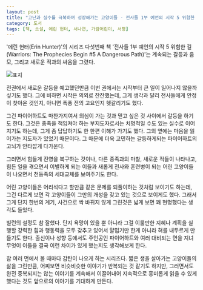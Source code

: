 ```yaml
---
layout: post
title: "고난과 실수를 극복하며 성장해가는 고양이들 - 전사들 1부 예언의 시작 5 위험한 길"
category: 도서
tags: [책, 소설, 에린 헌터, 서나연, 가람어린이, 서평]
---
```


'에린 헌터(Erin Hunter)'의
시리즈 다섯번째 책
'전사들 1부 예언의 시작 5 위험한 길(Warriors: The Prophecies Begin #5 A Dangerous Path)'는
계속되는 갈등과 음모, 그리고 새로운 적과의 싸움을 그렸다.

![표지](https://lh3.googleusercontent.com/fzuv0kduOUGoosQgZqjij70rFb66rMixtOYx_9aYVh2pddtffnC3ssTFJY1D8Tp0meB_-UvAFSerGQ=s480)

전권에서 새로운 갈등을 예고했던만큼
이번 권에서는 시작부터 큰 일이 일어나지 않을까 싶기도 했다.
그에 비하면 시작은 의외로 잔잔했는데,
그게 생각과 달리 전사들에게 안정이 찾아온 것인지,
아니면 폭풍 전의 고요인지 헷갈리기도 했다.

그건 파이어하트도 마찬가지여서
의심이 가는 것과 믿고 싶은 것 사이에서 갈등을 하기도 한다.
그것은 종족을 책임져야 하는 부지도자로서는 치명적일 수도 있는 실수로 이어지기도 하는데,
그게 좀 답답하기도 한 한편 이해가 가기도 했다.
그의 옆에는 마음을 잃어가는 지도자가 있었기 때문이다.
그 때문에 더욱 고민하는 갈등하게되는 파이어하트의 고뇌가 안타깝게 다가온다.

그러면서 힘들게 진영을 복구하는 것이나,
다른 종족과의 마찰,
새로운 적들이 나타나고,
힘든 일을 겪으면서 이별하게 되는 이들과
새롭게 전사와 훈련병이 되는 어린 고양이들이 나오면서
천둥족의 세대교체를 보여주기도 한다.

어린 고양이들은 어리석다고 할만큼 같은 문제를 되풀이하는 것처럼 보이기도 하는데,
그건 다르게 보면 각 고양이들이 그만의 개성을 갖고 있는 것으로 보이게도 했다.
그래서 그게 단지 한번의 계기, 사건으로 싹 바뀌지 않게 그린것은
넓게 보면 꽤 현명했다는 생각도 들었다.

빌런의 설정도 참 잘했다.
단지 욕망이 있을 뿐 아니라
그걸 이룰만한 지혜나 계획을 실행할 강력한 힘과 행동력을 모두 갖추고 있어서
얄밉기만 한게 아니라 혀를 내두르게 만들기도 한다.
출신이나 성향 등에서도 주인공인 파이어하트와 여러 대비되는 면을 지녀
무엇이 이들을 결국 이런 차이가 있게 했는지도 생각해보게 한다.

참 여러 면에서 볼 때마다 감탄이 나오게 하는 시리즈다.
짧은 생을 살아가는 고양이들의 삶을 그린만큼,
어찌보면 비슷비슷한 이야기가 반복되는 것 같기도 하지만,
그러면서도 완전 중복되지는 않는 이야기를 계속해서 이끌어내어
지속적으로 흥미롭게 읽을 수 있게 했다는 것도
앞으로의 이야기를 기대하게 만든다.
